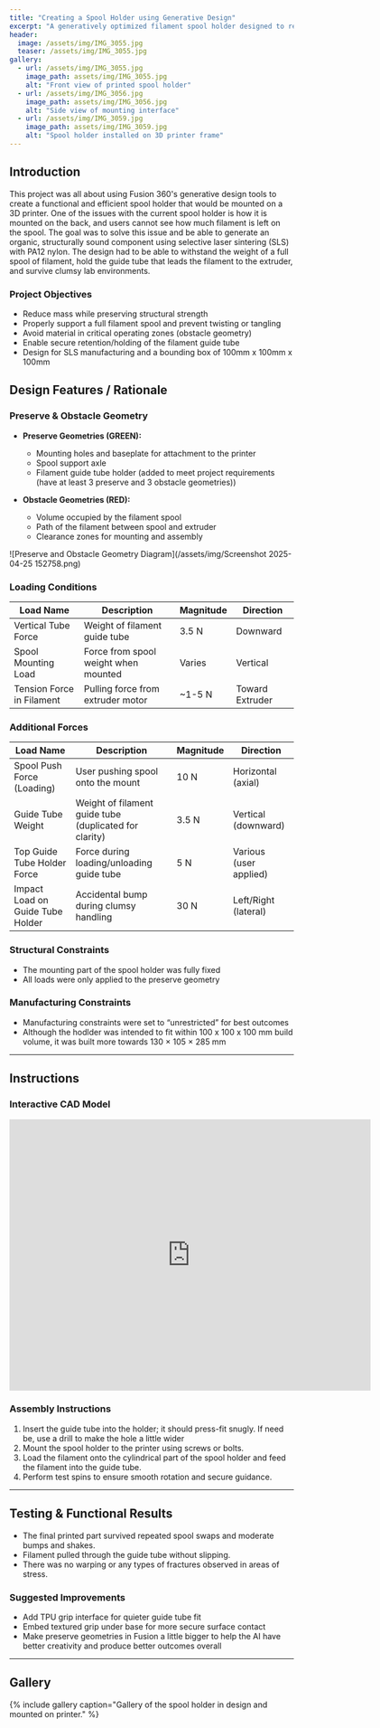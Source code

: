 ```yaml
---
title: "Creating a Spool Holder using Generative Design"
excerpt: "A generatively optimized filament spool holder designed to reduce material use while maintaining strength, featuring multiple preserve/obstacle geometries and realistic mechanical load cases."
header:
  image: /assets/img/IMG_3055.jpg
  teaser: /assets/img/IMG_3055.jpg
gallery:
  - url: /assets/img/IMG_3055.jpg
    image_path: assets/img/IMG_3055.jpg
    alt: "Front view of printed spool holder"
  - url: /assets/img/IMG_3056.jpg
    image_path: assets/img/IMG_3056.jpg
    alt: "Side view of mounting interface"
  - url: /assets/img/IMG_3059.jpg
    image_path: assets/img/IMG_3059.jpg
    alt: "Spool holder installed on 3D printer frame"
---
```


## Introduction

This project was all about using Fusion 360's generative design tools to create a functional and efficient spool holder that would be mounted on a 3D printer. One of the issues with the current spool holder is how it is mounted on the back, and users cannot see how much filament is left on the spool. The goal was to solve this issue and be able to generate an organic, structurally sound component using selective laser sintering (SLS) with PA12 nylon. The design had to be able to withstand the weight of a full spool of filament, hold the guide tube that leads the filament to the extruder, and survive clumsy lab environments.

### Project Objectives
- Reduce mass while preserving structural strength
- Properly support a full filament spool and prevent twisting or tangling
- Avoid material in critical operating zones (obstacle geometry)
- Enable secure retention/holding of the filament guide tube
- Design for SLS manufacturing and a bounding box of 100mm x 100mm x 100mm

## Design Features / Rationale

### Preserve & Obstacle Geometry

- **Preserve Geometries (GREEN):**
  - Mounting holes and baseplate for attachment to the printer
  - Spool support axle
  - Filament guide tube holder (added to meet project requirements (have at least 3 preserve and 3 obstacle geometries))

- **Obstacle Geometries (RED):**
  - Volume occupied by the filament spool
  - Path of the filament between spool and extruder
  - Clearance zones for mounting and assembly

![Preserve and Obstacle Geometry Diagram](/assets/img/Screenshot 2025-04-25 152758.png)

### Loading Conditions

| Load Name                | Description                                   | Magnitude | Direction       |
|---------------------------|-----------------------------------------------|-----------|-----------------|
| Vertical Tube Force       | Weight of filament guide tube                | 3.5 N     | Downward        |
| Spool Mounting Load        | Force from spool weight when mounted         | Varies    | Vertical        |
| Tension Force in Filament  | Pulling force from extruder motor            | ~1-5 N    | Toward Extruder |

### Additional Forces

| Load Name                        | Description                                             | Magnitude | Direction            |
|-----------------------------------|---------------------------------------------------------|-----------|----------------------|
| Spool Push Force (Loading)        | User pushing spool onto the mount                       | 10 N      | Horizontal (axial)   |
| Guide Tube Weight                 | Weight of filament guide tube (duplicated for clarity)  | 3.5 N     | Vertical (downward)  |
| Top Guide Tube Holder Force       | Force during loading/unloading guide tube               | 5 N       | Various (user applied) |
| Impact Load on Guide Tube Holder  | Accidental bump during clumsy handling                  | 30 N      | Left/Right (lateral)  |

### Structural Constraints

- The mounting part of the spool holder was fully fixed 
- All loads were only applied to the preserve geometry

### Manufacturing Constraints

- Manufacturing constraints were set to “unrestricted” for best outcomes
- Although the hodlder was intended to fit within 100 x 100 x 100 mm build volume, it was built more towards 130 × 105 × 285 mm

---

## Instructions

### Interactive CAD Model
<iframe src="https://vanderbilt643.autodesk360.com/shares/public/SH286ddQT78850c0d8a4c536b47565c88ffa?mode=embed" width="640" height="480" allowfullscreen="true" webkitallowfullscreen="true" mozallowfullscreen="true"  frameborder="0"></iframe>

### Assembly Instructions
1. Insert the guide tube into the holder; it should press-fit snugly. If need be, use a drill to make the hole a little wider
2. Mount the spool holder to the printer using screws or bolts.
3. Load the filament onto the cylindrical part of the spool holder and feed the filament into the guide tube.
4. Perform test spins to ensure smooth rotation and secure guidance.

---

## Testing & Functional Results

- The final printed part survived repeated spool swaps and moderate bumps and shakes.
- Filament pulled through the guide tube without slipping.
- There was no warping or any types of fractures observed in areas of stress.

### Suggested Improvements
- Add TPU grip interface for quieter guide tube fit
- Embed textured grip under base for more secure surface contact
- Make preserve geometries in Fusion a little bigger to help the AI have better creativity and produce better outcomes overall

---

## Gallery

{% include gallery caption="Gallery of the spool holder in design and mounted on printer." %}
